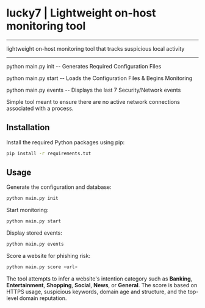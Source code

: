 # lucky7 | Lightweight on-host monitoring tool
---------
lightweight on-host monitoring tool that tracks suspicious local activity
__________________________________________________________________________
python main.py init -- Generates Required Configuration Files

python main.py start -- Loads the Configuration Files & Begins Monitoring

python main.py events -- Displays the last 7 Security/Network events

Simple tool meant to ensure there are no active network connections associated with a process.

## Installation

Install the required Python packages using pip:

```bash
pip install -r requirements.txt
```

## Usage

Generate the configuration and database:

```bash
python main.py init
```

Start monitoring:

```bash
python main.py start
```

Display stored events:

```bash
python main.py events
```

Score a website for phishing risk:

```bash
python main.py score <url>
```

The tool attempts to infer a website's intention category such as **Banking**,
**Entertainment**, **Shopping**, **Social**, **News**, or **General**. The score
is based on HTTPS usage, suspicious keywords, domain age and structure, and the
top-level domain reputation.

